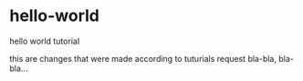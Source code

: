 # hello-world
hello world tutorial

this are changes that were made according to tuturials request
bla-bla, bla-bla...
